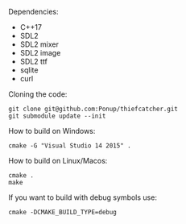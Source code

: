 
Dependencies:
* C++17
* SDL2
* SDL2 mixer
* SDL2 image
* SDL2 ttf
* sqlite
* curl

Cloning the code:
```
git clone git@github.com:Ponup/thiefcatcher.git
git submodule update --init
```

How to build on Windows:

```
cmake -G "Visual Studio 14 2015" .
```

How to build on Linux/Macos:

```
cmake .
make
```

If you want to build with debug symbols use:
```
cmake -DCMAKE_BUILD_TYPE=debug
```

